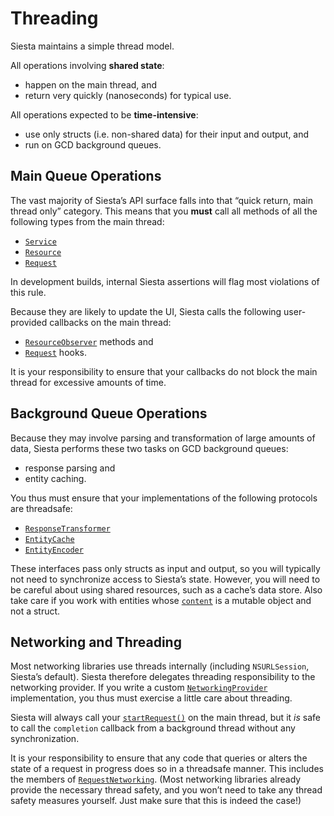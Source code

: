 # Threading

Siesta maintains a simple thread model.

All operations involving **shared state**:

  - happen on the main thread, and
  - return very quickly (nanoseconds) for typical use.

All operations expected to be **time-intensive**:

  - use only structs (i.e. non-shared data) for their input and output, and
  - run on GCD background queues.

## Main Queue Operations

The vast majority of Siesta’s API surface falls into that “quick return, main thread only” category. This means that you **must** call all methods of all the following types from the main thread:

  - [`Service`](http://bustoutsolutions.github.io/siesta/api/Classes/Service.html)
  - [`Resource`](http://bustoutsolutions.github.io/siesta/api/Classes/Resource.html)
  - [`Request`](http://bustoutsolutions.github.io/siesta/api/Protocols/Request.html)

In development builds, internal Siesta assertions will flag most violations of this rule.

Because they are likely to update the UI, Siesta calls the following user-provided callbacks on the main thread:

  - [`ResourceObserver`](http://bustoutsolutions.github.io/siesta/api/Protocols/ResourceObserver.html) methods and
  - [`Request`](http://bustoutsolutions.github.io/siesta/api/Protocols/Request.html) hooks.

It is your responsibility to ensure that your callbacks do not block the main thread for excessive amounts of time.

## Background Queue Operations

Because they may involve parsing and transformation of large amounts of data, Siesta performs these two tasks on GCD background queues:

  - response parsing and
  - entity caching.

You thus must ensure that your implementations of the following protocols are threadsafe:

  - [`ResponseTransformer`](http://bustoutsolutions.github.io/siesta/api/Protocols/ResponseTransformer.html)
  - [`EntityCache`](http://bustoutsolutions.github.io/siesta/api/Protocols/EntityCache.html)
  - [`EntityEncoder`](http://bustoutsolutions.github.io/siesta/api/Protocols/EntityEncoder.html)

These interfaces pass only structs as input and output, so you will typically not need to synchronize access to Siesta’s state. However, you will need to be careful about using shared resources, such as a cache’s data store. Also take care if you work with entities whose [`content`](http://bustoutsolutions.github.io/siesta/api/Structs/Entity.html#/s:vV6Siesta6Entity7contentP_) is a mutable object and not a struct.

## Networking and Threading

Most networking libraries use threads internally (including `NSURLSession`, Siesta’s default). Siesta therefore delegates threading responsibility to the networking provider. If you write a custom [`NetworkingProvider`](http://bustoutsolutions.github.io/siesta/api/Protocols/NetworkingProvider.html) implementation, you thus must exercise a little care about threading.

Siesta will always call your [`startRequest()`](http://bustoutsolutions.github.io/siesta/api/Protocols/NetworkingProvider.html#/s:FP6Siesta18NetworkingProvider12startRequestuRq_S0__Fq_FTCSo12NSURLRequest10completionFT5nsresGSqCSo17NSHTTPURLResponse_4bodyGSqCSo6NSData_5errorGSqPSs9ErrorType___T__PS_17RequestNetworking_) on the main thread, but it _is_ safe to call the `completion` callback from a background thread without any synchronization.

It is your responsibility to ensure that any code that queries or alters the state of a request in progress does so in a threadsafe manner. This includes the members of [`RequestNetworking`](http://bustoutsolutions.github.io/siesta/api/Protocols/RequestNetworking.html). (Most networking libraries already provide the necessary thread safety, and you won’t need to take any thread safety measures yourself. Just make sure that this is indeed the case!)
